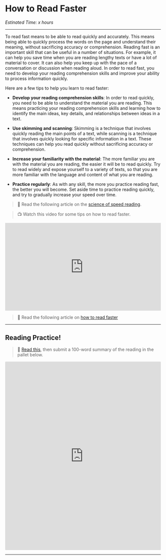 # How to Read Faster
*Estinated Time: x hours*

---

To read fast means to be able to read quickly and accurately. This means being able to quickly process the words on the page and understand their meaning, without sacrificing accuracy or comprehension. Reading fast is an important skill that can be useful in a number of situations. For example, it can help you save time when you are reading lengthy texts or have a lot of material to cover. It can also help you keep up with the pace of a conversation or discussion when reading aloud. In order to read fast, you need to develop your reading comprehension skills and improve your ability to process information quickly. 


Here are a few tips to help you learn to read faster:

- **Develop your reading comprehension skills**: In order to read quickly, you need to be able to understand the material you are reading. This means practicing your reading comprehension skills and learning how to identify the main ideas, key details, and relationships between ideas in a text.

- **Use skimming and scanning**: Skimming is a technique that involves quickly reading the main points of a text, while scanning is a technique that involves quickly looking for specific information in a text. These techniques can help you read quickly without sacrificing accuracy or comprehension.

- **Increase your familiarity with the material**: The more familiar you are with the material you are reading, the easier it will be to read quickly. Try to read widely and expose yourself to a variety of texts, so that you are more familiar with the language and content of what you are reading.

- **Practice regularly**: As with any skill, the more you practice reading fast, the better you will become. Set aside time to practice reading quickly, and try to gradually increase your speed over time.


> 📖 Read the following article on the [science of speed reading](https://collegeinfogeek.com/speed-reading-science/).


> 📺 Watch this video for some tips on how to read faster.

<div style="position: relative; padding-bottom: 56.25%; height: 0;"><iframe src="https://www.youtube.com/embed/kmDMrxUSXKY" title="YouTube video player" frameborder="0" allow="accelerometer; autoplay; clipboard-write; encrypted-media; gyroscope; picture-in-picture" allowfullscreen style="position: absolute; top: 0; left: 0; width: 100%; height: 100%;"></iframe></div>

> 📖 Read the following article on  [how to read faster](https://slate.com/news-and-politics/2000/02/the-1000-word-dash.html)

---

## Reading Practice!

> 📖 [Read this](https://fiftytwo.in/story/human-touch/), then submit a 100-word summary of the reading in the pallet below.

<div style="border:1px solid rgba(0,0,0,0.1);border-radius:2px;box-sizing:border-box;overflow:hidden;position:relative;width:100%;background:#F4F4F4"><iframe src="https://padlet.com/curriculumpad/5pzhhdaysngpo8c7" frameborder="0" allow="camera;microphone;geolocation" style="width:100%;height:608px;display:block;padding:0;margin:0"></iframe></div>

---
